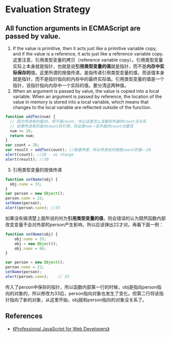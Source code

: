 # Evaluation Strategy

## All function arguments in ECMAScript are passed by value.
1. If the value is primitive, then it acts just like a primitive variable copy, and if the value is a reference, it acts just like a reference variable copy.  
  这里注意，引用类型变量的拷贝（reference variable copy）。引用类型变量实际上本身就是指针，也就是说**引用类型变量的值**就是指针，而不是**内存中实际保存的**值。这里所谓的按值传递，是指传递引用类型变量的值，而该值本身就是指针，而不是指针指向的内存中的最终实际值。引用类型变量的值是一个指针，该指针指向内存中一个实际的值。要分清这两种值。
2. When an argument is passed by value, the value is copied into a local variable. When an argument is passed by reference, the location of the value in memory is stored into a local variable, which means that changes to the local variable are reflected outside of the function.
  ```js
  function addTen(num) {
    // 因为传进来的是20，而不是count，所以这里怎么变都和外面的count没关系
    // 如果传进来的是对count的引用，则这里num一变外面的count也要变
    num += 10;
    return num;
  }
  var count = 20;
  var result = addTen(count); //按值传递，所以传进去的就是count的值——20
  alert(count); //20 - no change
  alert(result); //30
  ```
3. 引用类型变量的按值传递
  ```js
  function setName(obj) {
    obj.name = 33;
  }
  var person = new Object();
  person.name = 22;
  setName(person);
  alert(person.name); //33
  ```
  如果没有搞清楚上面所说的何为**引用类型变量的值**，则会错误的认为既然函数内部改变变量不会对外部的person产生影响，所以应该弹出22才对。再看下面一例：
   ```js
   function setName(obj) {
       obj.name = 33;
       obj = new Object();
       obj.name = 66;
   }

   var person = new Object();
   person.name = 22;
   setName(person);
   alert(person.name);    // 33
   ```
   传入了person中保存的指针，所以函数内部第一行的时候，obj是指向person指向的对象的，所以修改为33后，person指向对象也发生了变化。但第二行将该指针指向了新的对象，从这里开始，obj就和person指向的对象没关系了。




## References
* [《Professional JavaScript for Web Developers》](https://book.douban.com/subject/7157249/)
